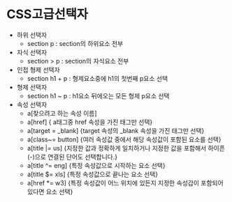 # CSS고급선택자
- 하위 선택자
	- section p : section의 하위요소 전부
- 자식 선택자
	- section > p : section의 자식요소 전부
- 인접 형제 선택자
	- section h1 + p : 형제요소중에 h1의 첫번째 p요소 선택
- 형제 선택자
	- section h1 ~ p : h1요소 뒤에오는 모든 형제 p요소 선택
- 속성 선택자
	- a\[찾으려고 하는 속성 이름] 
	- a\[href] { a태그중 href 속성을 가진 태그만 선택}
	- a\[target = \_blank] {target 속성의 \_blank 속성을 가진 태그만 선택}
	- a\[class~= button] {여러 속성값 중에서 해당 속성값이 포함된 요소를 선택}
	- a\[title |= us] {지정한 값과 정확하게 일치하거나 지정한 값을 포함해서 하이픈(-)으로 연결된 단어도 선택합니다.}
	- a\[title ^= eng] {특정 속성값으로 시작하는 요소 선택}
	- a\[title $= xls]  {특정 속성값으로 끝나는 요소 선택}
	- a\[href \*= w3] {특정 속성값이 어느 위치에 있든지 지정한 속성갑이 포함되어 있다면 요소 선택}